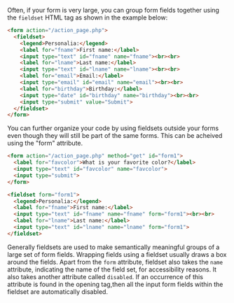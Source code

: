 Often, if your form is very large, you can group form fields together using the `fieldset` HTML tag as shown in the example below:

```html
<form action="/action_page.php">
  <fieldset>
    <legend>Personalia:</legend>
    <label for="fname">First name:</label>
    <input type="text" id="fname" name="fname"><br><br>
    <label for="lname">Last name:</label>
    <input type="text" id="lname" name="lname"><br><br>
    <label for="email">Email:</label>
    <input type="email" id="email" name="email"><br><br>
    <label for="birthday">Birthday:</label>
    <input type="date" id="birthday" name="birthday"><br><br>
    <input type="submit" value="Submit">
  </fieldset>
</form>
```

You can further organize your code by using fieldsets outside your forms even though they will still be part of the same forms. This can be acheived using the "form" attribute.

```html
<form action="/action_page.php" method="get" id="form1">
  <label for="favcolor">What is your favorite color?</label>
  <input type="text" id="favcolor" name="favcolor">
  <input type="submit">
</form>

<fieldset form="form1">
  <legend>Personalia:</legend>
  <label for="fname">First name:</label>
  <input type="text" id="fname" name="fname" form="form1"><br><br>
  <label for="lname">Last name:</label>
  <input type="text" id="lname" name="lname" form="form1">
</fieldset>
```

Generally fieldsets are used to make semantically meaningful groups of a large set of form fields. Wrapping fields using a fieldset usually draws a box around the fields. Apart from the `form` attribute, fieldset also takes the `name` attribute, indicating the name of the field set, for accessibility reasons. It also takes another attribute called `disabled`. If an occurrence of this attribute is found in the opening tag,then all the input form fields within the fieldset are automatically disabled. 